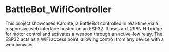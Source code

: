 # BattleBot_WifiController
This project showcases Karonte, a BattleBot controlled in real-time via a responsive web interface hosted on an ESP32. It uses an L298N H-bridge for motor control and activates a weapon through an active-low relay. The ESP32 acts as a WiFi access point, allowing control from any device with a web browser.
